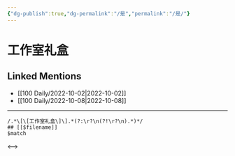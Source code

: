 ```yaml
---
{"dg-publish":true,"dg-permalink":"/是","permalink":"/是/"}
---
```


# 工作室礼盒

## Linked Mentions
- [[100 Daily/2022-10-02\|2022-10-02]]
- [[100 Daily/2022-10-08\|2022-10-08]]


---

```expander
/.*\[\[工作室礼盒\]\].*(?:\r?\n(?!\r?\n).*)*/
## [[$filename]]
$match
```

<-->
